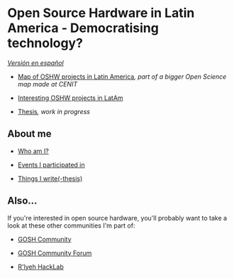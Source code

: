 # Open Source Hardware in Latin America - Democratising technology?

*[Versión en español](/phD_ES/README_ES.md)*


- [Map of OSHW projects in Latin America](http://u.osmfr.org/m/187670/)_, part of a bigger Open Science map made at CENIT_

- [Interesting OSHW projects in LatAm](/phD_EN/interesting.md)

- [Thesis](/phD_EN/thesis.md)_, work in progress_




## About me

- [Who am I?](/phD_EN/about.md)

- [Events I participated in](/phD_EN/events.md)

- [Things I write(-thesis)](/phD_EN/publications.md)


## Also...

If you're interested in open source hardware, you'll probably want to take a look at these other communities I'm part of:

- [GOSH Community](https://openhardware.science)

- [GOSH Community Forum](https://forum.openhardware.science/)

- [R'lyeh HackLab](www.rlab.be)




